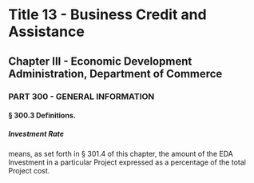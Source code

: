 
# Title 13 - Business Credit and Assistance
## Chapter III - Economic Development Administration, Department of Commerce
### PART 300 - GENERAL INFORMATION
#### § 300.3 Definitions.
##### Investment Rate

means, as set forth in § 301.4 of this chapter, the amount of the EDA Investment in a particular Project expressed as a percentage of the total Project cost.
